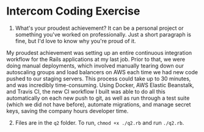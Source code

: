 # Intercom Coding Exercise

1. What's your proudest achievement? It can be a personal project or something you've worked 
on professionally. Just a short paragraph is fine, but I'd love to know why you're proud of it.

My proudest achievement was setting up an entire continuous integration workflow for 
the Rails applications at my last job. Prior to that, we were doing manual deployments, 
which involved manually tearing down our autoscaling groups and load balancers on AWS 
each time we had new code pushed to our staging servers. This process could take up 
to 30 minutes, and was incredibly time-consuming. Using Docker, AWS Elastic Beanstalk, 
and Travis CI, the new CI workflow I built was able to do all this automatically on 
each new push to git, as well as run through a test suite (which we did not have before), 
automate migrations, and manage secret keys, saving the company hours developer time.

2. Files are in the `q2` folder. To run, `chmod +x ./q2.rb` and run `./q2.rb`.
